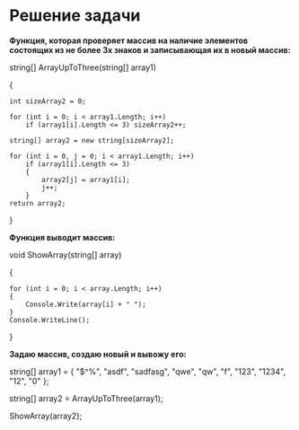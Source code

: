 # Решение задачи


**Функция, которая проверяет массив на наличие элементов состоящих из не более 3х знаков и записывающая их в новый массив:**


string[] ArrayUpToThree(string[] array1) 

{
    
    int sizeArray2 = 0;

    for (int i = 0; i < array1.Length; i++)
        if (array1[i].Length <= 3) sizeArray2++;

    string[] array2 = new string[sizeArray2];

    for (int i = 0, j = 0; i < array1.Length; i++)
        if (array1[i].Length <= 3)
        {
            array2[j] = array1[i];
            j++;
        }
    return array2;
}


**Функция выводит массив:**

void ShowArray(string[] array)

{

    for (int i = 0; i < array.Length; i++)
    {
        Console.Write(array[i] + " ");
    }
    Console.WriteLine();

}


**Задаю массив, создаю новый и вывожу его:**

string[] array1 = { "$^%", "asdf", "sadfasg", "qwe", "qw", "f", "123", "1234", "12", "0" };

string[] array2 = ArrayUpToThree(array1);

ShowArray(array2);


